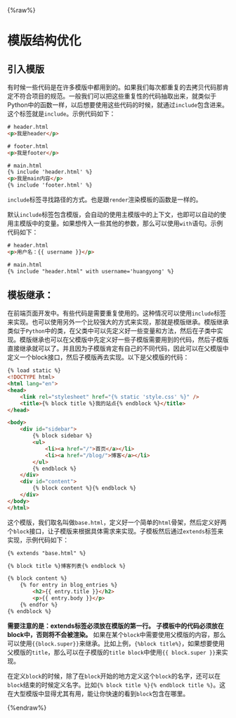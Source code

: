 {%raw%}

# 模版结构优化

## 引入模版

有时候一些代码是在许多模版中都用到的。如果我们每次都重复的去拷贝代码那肯定不符合项目的规范。一般我们可以把这些重复性的代码抽取出来，就类似于Python中的函数一样，以后想要使用这些代码的时候，就通过`include`包含进来。这个标签就是`include`。示例代码如下：

```html
# header.html
<p>我是header</p>

# footer.html
<p>我是footer</p>

# main.html
{% include 'header.html' %}
<p>我是main内容</p>
{% include 'footer.html' %}
```

`include`标签寻找路径的方式。也是跟`render`渲染模板的函数是一样的。

默认`include`标签包含模版，会自动的使用主模版中的上下文，也即可以自动的使用主模版中的变量。如果想传入一些其他的参数，那么可以使用`with`语句。示例代码如下：

```html
# header.html
<p>用户名：{{ username }}</p>

# main.html
{% include "header.html" with username='huangyong' %}
```

## 模板继承：

在前端页面开发中。有些代码是需要重复使用的。这种情况可以使用`include`标签来实现。也可以使用另外一个比较强大的方式来实现，那就是模版继承。模版继承类似于`Python`中的类，在父类中可以先定义好一些变量和方法，然后在子类中实现。模版继承也可以在父模版中先定义好一些子模版需要用到的代码，然后子模版直接继承就可以了。并且因为子模版肯定有自己的不同代码，因此可以在父模版中定义一个block接口，然后子模版再去实现。以下是父模版的代码：

```html
{% load static %}
<!DOCTYPE html>
<html lang="en">
<head>
    <link rel="stylesheet" href="{% static 'style.css' %}" />
    <title>{% block title %}我的站点{% endblock %}</title>
</head>

<body>
    <div id="sidebar">
        {% block sidebar %}
        <ul>
            <li><a href="/">首页</a></li>
            <li><a href="/blog/">博客</a></li>
        </ul>
        {% endblock %}
    </div>
    <div id="content">
        {% block content %}{% endblock %}
    </div>
</body>
</html>
```

这个模版，我们取名叫做`base.html`，定义好一个简单的`html`骨架，然后定义好两个`block`接口，让子模版来根据具体需求来实现。子模板然后通过`extends`标签来实现，示例代码如下：

```html
{% extends "base.html" %}

{% block title %}博客列表{% endblock %}

{% block content %}
    {% for entry in blog_entries %}
        <h2>{{ entry.title }}</h2>
        <p>{{ entry.body }}</p>
    {% endfor %}
{% endblock %}
```

**需要注意的是：extends标签必须放在模版的第一行。**
**子模板中的代码必须放在block中，否则将不会被渲染。**
如果在某个`block`中需要使用父模版的内容，那么可以使用`{{block.super}}`来继承。比如上例，`{%block title%}`，如果想要使用父模版的`title`，那么可以在子模版的`title block`中使用`{{ block.super }}`来实现。

在定义`block`的时候，除了在`block`开始的地方定义这个`block`的名字，还可以在`block`结束的时候定义名字。比如`{% block title %}{% endblock title %}`。这在大型模版中显得尤其有用，能让你快速的看到`block`包含在哪里。

{%endraw%}